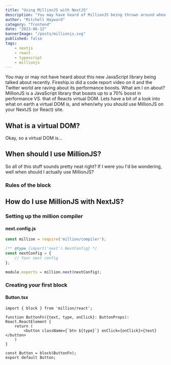 ```yaml
---
title: "Using MillionJS with NextJS"
description: "You may have heard of MillionJS being thrown around when talking about React. Lets see how we can implement a library that boasts a virtual DOM performance that is up to 70% faster than Reacts in NextJS."
author: "Mitchell Hayward"
category: "frontend"
date: "2023-06-12"
bannerImage: "/posts/millionjs.svg"
published: false
tags:
    - nextjs
    - react
    - typescript
    - millionjs
---
```


You may or may not have heard about this new JavaScript library being talked about recently. Fireship.io did a code report video on it and the Twitter world are raving about its performance boosts. What am I on about? MillionJS is a JavaScript library that boasts up to a 70% boost in performance VS. that of Reacts virtual DOM. Lets have a bit of a look into what on earth a virtual DOM is, and when/why you should use MillionJS on your NextJS (or React) site.

## What is a virtual DOM?

Okay, so a virtual DOM is...

## When should I use MillionJS?

So all of this stuff sounds pretty neat right? If I were you I'd be wondering, well when should I actually use MillionJS?

### Rules of the block

## How do I use MillionJS with NextJS?

### Setting up the million compiler

#### next.config.js

```js
const million = require('million/compiler');

/** @type {import('next').NextConfig} */
const nextConfig = {
    // Your next config
};

module.exports = million.next(nextConfig);
```

### Creating your first block

#### Button.tsx

```tsx
import { block } from 'million/react';

function ButtonFn({text, type, onClick}: ButtonProps): React.ReactElement {
    return (
        <button className={`btn ${type}`} onClick={onClick}>{text}</button>
    )
}

const Button = block(ButtonFn);
export default Button;
```
